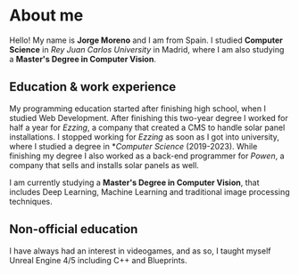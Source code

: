 
# About me
Hello! My name is **Jorge Moreno** and I am from Spain. I studied **Computer Science** in *Rey Juan Carlos University* in Madrid, where I am also studying a **Master's Degree in Computer Vision**.

## Education & work experience
My programming education started after finishing high school, when I studied Web Development. After finishing this two-year degree I worked for half a year for *Ezzing*, a company that created a CMS to handle solar panel installations. I stopped working for *Ezzing* as soon as I got into university, where I studied a degree in **Computer Science* (2019-2023). While finishing my degree I also worked as a back-end programmer for *Powen*, a company that sells and installs solar panels as well.

I am currently studying a **Master's Degree in Computer Vision**, that includes Deep Learning, Machine Learning and traditional image processing techniques.

## Non-official education
I have always had an interest in videogames, and as so, I taught myself Unreal Engine 4/5 including C++ and Blueprints.
